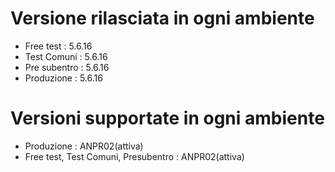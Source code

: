 # Versione rilasciata in ogni ambiente

- Free test : 5.6.16
- Test Comuni : 5.6.16
- Pre subentro : 5.6.16
- Produzione : 5.6.16


# Versioni supportate in ogni ambiente

- Produzione : ANPR02(attiva)
- Free test, Test Comuni, Presubentro : ANPR02(attiva)

